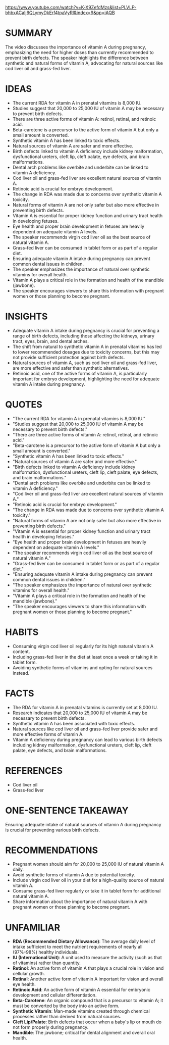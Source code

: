 https://www.youtube.com/watch?v=K-X9ZefdMzs&list=PLVLP-bhbxACaIj6QLymyDkErf4tpaVyRI&index=9&pp=iAQB
# SUMMARY

The video discusses the importance of vitamin A during pregnancy, emphasizing the need for higher doses than currently recommended to prevent birth defects. The speaker highlights the difference between synthetic and natural forms of vitamin A, advocating for natural sources like cod liver oil and grass-fed liver.

# IDEAS

- The current RDA for vitamin A in prenatal vitamins is 8,000 IU.
- Studies suggest that 20,000 to 25,000 IU of vitamin A may be necessary to prevent birth defects.
- There are three active forms of vitamin A: retinol, retinal, and retinoic acid.
- Beta-carotene is a precursor to the active form of vitamin A but only a small amount is converted.
- Synthetic vitamin A has been linked to toxic effects.
- Natural sources of vitamin A are safer and more effective.
- Birth defects linked to vitamin A deficiency include kidney malformation, dysfunctional ureters, cleft lip, cleft palate, eye defects, and brain malformations.
- Dental arch problems like overbite and underbite can be linked to vitamin A deficiency.
- Cod liver oil and grass-fed liver are excellent natural sources of vitamin A.
- Retinoic acid is crucial for embryo development.
- The change in RDA was made due to concerns over synthetic vitamin A toxicity.
- Natural forms of vitamin A are not only safer but also more effective in preventing birth defects.
- Vitamin A is essential for proper kidney function and urinary tract health in developing fetuses.
- Eye health and proper brain development in fetuses are heavily dependent on adequate vitamin A levels.
- The speaker recommends virgin cod liver oil as the best source of natural vitamin A.
- Grass-fed liver can be consumed in tablet form or as part of a regular diet.
- Ensuring adequate vitamin A intake during pregnancy can prevent common dental issues in children.
- The speaker emphasizes the importance of natural over synthetic vitamins for overall health.
- Vitamin A plays a critical role in the formation and health of the mandible (jawbone).
- The speaker encourages viewers to share this information with pregnant women or those planning to become pregnant.

# INSIGHTS

- Adequate vitamin A intake during pregnancy is crucial for preventing a range of birth defects, including those affecting the kidneys, urinary tract, eyes, brain, and dental arches.
- The shift from natural to synthetic vitamin A in prenatal vitamins has led to lower recommended dosages due to toxicity concerns, but this may not provide sufficient protection against birth defects.
- Natural sources of vitamin A, such as cod liver oil and grass-fed liver, are more effective and safer than synthetic alternatives.
- Retinoic acid, one of the active forms of vitamin A, is particularly important for embryo development, highlighting the need for adequate vitamin A intake during pregnancy.

# QUOTES

- "The current RDA for vitamin A in prenatal vitamins is 8,000 IU."
- "Studies suggest that 20,000 to 25,000 IU of vitamin A may be necessary to prevent birth defects."
- "There are three active forms of vitamin A: retinol, retinal, and retinoic acid."
- "Beta-carotene is a precursor to the active form of vitamin A but only a small amount is converted."
- "Synthetic vitamin A has been linked to toxic effects."
- "Natural sources of vitamin A are safer and more effective."
- "Birth defects linked to vitamin A deficiency include kidney malformation, dysfunctional ureters, cleft lip, cleft palate, eye defects, and brain malformations."
- "Dental arch problems like overbite and underbite can be linked to vitamin A deficiency."
- "Cod liver oil and grass-fed liver are excellent natural sources of vitamin A."
- "Retinoic acid is crucial for embryo development."
- "The change in RDA was made due to concerns over synthetic vitamin A toxicity."
- "Natural forms of vitamin A are not only safer but also more effective in preventing birth defects."
- "Vitamin A is essential for proper kidney function and urinary tract health in developing fetuses."
- "Eye health and proper brain development in fetuses are heavily dependent on adequate vitamin A levels."
- "The speaker recommends virgin cod liver oil as the best source of natural vitamin A."
- "Grass-fed liver can be consumed in tablet form or as part of a regular diet."
- "Ensuring adequate vitamin A intake during pregnancy can prevent common dental issues in children."
- "The speaker emphasizes the importance of natural over synthetic vitamins for overall health."
- "Vitamin A plays a critical role in the formation and health of the mandible (jawbone)."
- "The speaker encourages viewers to share this information with pregnant women or those planning to become pregnant."

# HABITS

- Consuming virgin cod liver oil regularly for its high natural vitamin A content.
- Including grass-fed liver in the diet at least once a week or taking it in tablet form.
- Avoiding synthetic forms of vitamins and opting for natural sources instead.

# FACTS

- The RDA for vitamin A in prenatal vitamins is currently set at 8,000 IU.
- Research indicates that 20,000 to 25,000 IU of vitamin A may be necessary to prevent birth defects.
- Synthetic vitamin A has been associated with toxic effects.
- Natural sources like cod liver oil and grass-fed liver provide safer and more effective forms of vitamin A.
- Vitamin A deficiency during pregnancy can lead to various birth defects including kidney malformation, dysfunctional ureters, cleft lip, cleft palate, eye defects, and brain malformations.

# REFERENCES

- Cod liver oil
- Grass-fed liver

# ONE-SENTENCE TAKEAWAY

Ensuring adequate intake of natural sources of vitamin A during pregnancy is crucial for preventing various birth defects.

# RECOMMENDATIONS

- Pregnant women should aim for 20,000 to 25,000 IU of natural vitamin A daily.
- Avoid synthetic forms of vitamin A due to potential toxicity.
- Include virgin cod liver oil in your diet for a high-quality source of natural vitamin A.
- Consume grass-fed liver regularly or take it in tablet form for additional natural vitamin A.
- Share information about the importance of natural vitamin A with pregnant women or those planning to become pregnant.

# UNFAMILIAR

- **RDA (Recommended Dietary Allowance)**: The average daily level of intake sufficient to meet the nutrient requirements of nearly all (97%-98%) healthy individuals.
- **IU (International Unit)**: A unit used to measure the activity (such as that of vitamins) rather than quantity.
- **Retinol**: An active form of vitamin A that plays a crucial role in vision and cellular growth.
- **Retinal**: Another active form of vitamin A important for vision and overall eye health.
- **Retinoic Acid**: An active form of vitamin A essential for embryonic development and cellular differentiation.
- **Beta-Carotene**: An organic compound that is a precursor to vitamin A; it must be converted by the body into an active form.
- **Synthetic Vitamin**: Man-made vitamins created through chemical processes rather than derived from natural sources.
- **Cleft Lip/Palate**: Birth defects that occur when a baby's lip or mouth do not form properly during pregnancy.
- **Mandible**: The jawbone; critical for dental alignment and overall oral health.
